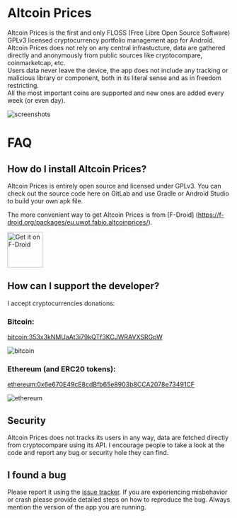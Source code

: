 # Altcoin Prices

Altcoin Prices is the first and only FLOSS 
(Free Libre Open Source Software) GPLv3 licensed cryptocurrency 
portfolio management app for Android.  
Altcoin Prices does not rely on any central infrastucture, data are 
gathered directly and anonymously from public sources like 
cryptocompare, coinmarketcap, etc.  
Users data never leave the device, the app does not include any tracking 
or malicious library or component, both in its literal sense and as in 
freedom restricting.  
All the most important coins are supported and new ones are added every
week (or even day).  

![screenshots](https://gitlab.com/cfabio/AltcoinPrices/raw/master/screenshots.png)

# FAQ

## How do I install Altcoin Prices?

Altcoin Prices is entirely open source and licensed under GPLv3.
You can check out the source code here on GitLab and use Gradle or 
Android Studio to build your own apk file.

The more convenient way to get Altcoin Prices is from [F-Droid]
(https://f-droid.org/packages/eu.uwot.fabio.altcoinprices/).

[<img src="https://gitlab.com/cfabio/AltcoinPrices/raw/master/f-droid-badge.png"
      alt="Get it on F-Droid"
      height="80">](https://f-droid.org/app/eu.uwot.fabio.altcoinprices)

## How can I support the developer?

I accept cryptocurrencies donations:

### Bitcoin:
<a href="bitcoin:353x3kNMUaAt3i79kQTf3KCJWRAVXSRGpW" target="_blank">bitcoin:353x3kNMUaAt3i79kQTf3KCJWRAVXSRGpW</a>

![bitcoin](https://gitlab.com/cfabio/AltcoinPrices/raw/master/bitcoin-qrcode.png)

### Ethereum (and ERC20 tokens):
<a href="ethereum:0x6e670E49cE8cdBfb65e8903b8CCA2078e73491CF" target="_blank">ethereum:0x6e670E49cE8cdBfb65e8903b8CCA2078e73491CF</a>

![ethereum](https://gitlab.com/cfabio/AltcoinPrices/raw/master/ethereum-qrcode.png)

## Security

Altcoin Prices does not tracks its users in any way, data are fetched 
directly from cryptocompare using its API.
I encourage people to take a look at the code and report any bug or
security hole they can find.

## I found a bug

Please report it using the [issue tracker][issues].
If you are experiencing misbehavior or crash please provide detailed 
steps on how to reproduce the bug. 
Always mention the version of the app you are running. 

[issues]: https://gitlab.com/cfabio/AltcoinPrices/issues
